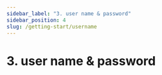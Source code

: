 ```yaml
---
sidebar_label: "3. user name & password"
sidebar_position: 4
slug: /getting-start/username
---
```


# 3. user name & password